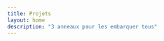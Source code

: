 ```yaml
---
title: Projets
layout: home
description: "3 anneaux pour les embarquer tous"
---
```

<div class="row">
    <div id="container" style="height: 600px"></div>
    <script type="text/javascript">
    var dom = document.getElementById('container');
    var myChart = echarts.init(dom, null, {
      renderer: 'canvas',
      useDirtyRect: false
    });
    var app = {};
    var option;

    myChart.showLoading();
    $.getJSON('/assets/projects.json', function (graph) {
    myChart.hideLoading();
    graph.nodes.forEach(function (node) {
        node.label = {
        show: node.symbolSize > 30
        };
    });
    option = {
        title: {
        text: 'Interactions La Vauzelle',
        subtext: 'Default layout',
        top: 'bottom',
        left: 'right'
        },
        tooltip: {},
        legend: [
        {
            // selectedMode: 'single',
            data: graph.categories.map(function (a) {
            return a.name;
            })
        }
        ],
        animationDuration: 1500,
        animationEasingUpdate: 'quinticInOut',
        series: [
        {
            name: 'Tiers lieu La Vauzelle',
            type: 'graph',
            legendHoverLink: false,
            layout: 'none',
            data: graph.nodes,
            links: graph.links,
            categories: graph.categories,
            roam: true,
            label: {
            position: 'right',
            formatter: '{b}'
            },
            lineStyle: {
            color: 'source',
            curveness: 0.3
            },
            emphasis: {
            focus: 'adjacency',
            lineStyle: {
                width: 10
            }
            }
        }
        ]
    };
    myChart.setOption(option);
    });

        if (option && typeof option === 'object') {
        myChart.setOption(option);
        }

        window.addEventListener('resize', myChart.resize);
    </script>
  </div>